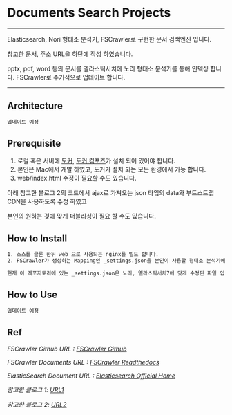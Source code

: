 # Documents Search Projects
* * *
Elasticsearch, Nori 형태소 분석기, FSCrawler로 구현한 문서 검색엔진 입니다.

참고한 문서, 주소 URL을 하단에 작성 하였습니다.

pptx, pdf, word 등의 문서를 엘라스틱서치에 노리 형태소 분석기를 통해 인덱싱 합니다.
FSCrawler로 주기적으로 업데이트 합니다.

***  

## Architecture
```xml
업데이트 예정
```

## Prerequisite
1. 로컬 혹은 서버에 [도커](https://docs.docker.com/get-docker/), [도커 컴포즈](https://docs.docker.com/compose/install/)가 설치 되어 있어야 합니다.
2. 본인은 Mac에서 개발 하였고, 도커가 설치 되는 모든 환경에서 가능 합니다.
3. web/index.html 수정이 필요할 수도 있습니다.

아래 참고한 블로그 2의 코드에서 ajax로 가져오는 json 타입의 data와 부트스트랩 CDN을 사용하도록 수정 하였고 

본인의 원하는 것에 맞게 퍼블리싱이 필요 할 수도 있습니다.

## How to Install 
```xml
1. 소스를 클론 한뒤 web 으로 사용되는 nginx를 빌드 합니다.
2. FSCrawler가 생성하는 Mapping인 _settings.json을 본인이 사용할 형태소 분석기에 맞게 수정 합니다.

현재 이 레포지토리에 있는 _settings.json은 노리, 엘라스틱서치7에 맞게 수정된 파일 입니다.
```


## How to Use
````xml
업데이트 예정
````

## Ref
_FSCrawler Github URL : [FSCrawler Github](https://github.com/dadoonet/fscrawler)_

_FSCrawler Documents URL : [FSCrawler Readthedocs](https://fscrawler.readthedocs.io)_

_ElasticSearch Document URL : [Elasticsearch Official Home](https://www.elastic.co/guide/en/elastic-stack-get-started/current/get-started-docker.html)_

_참고한 블로그 1: [URL1](https://naggingmachine.tistory.com/830)_

_참고한 블로그 2: [URL2](https://blog.naver.com/icelemonteainkr/221828689765)_





